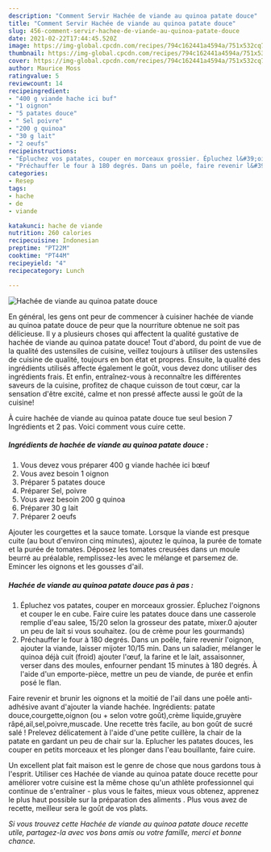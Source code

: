 ```yaml
---
description: "Comment Servir Hachée de viande au quinoa patate douce"
title: "Comment Servir Hachée de viande au quinoa patate douce"
slug: 456-comment-servir-hachee-de-viande-au-quinoa-patate-douce
date: 2021-02-22T17:44:45.520Z
image: https://img-global.cpcdn.com/recipes/794c162441a4594a/751x532cq70/hachee-de-viande-au-quinoa-patate-douce-photo-principale-de-la-recette.jpg
thumbnail: https://img-global.cpcdn.com/recipes/794c162441a4594a/751x532cq70/hachee-de-viande-au-quinoa-patate-douce-photo-principale-de-la-recette.jpg
cover: https://img-global.cpcdn.com/recipes/794c162441a4594a/751x532cq70/hachee-de-viande-au-quinoa-patate-douce-photo-principale-de-la-recette.jpg
author: Maurice Moss
ratingvalue: 5
reviewcount: 14
recipeingredient:
- "400 g viande hache ici buf"
- "1 oignon"
- "5 patates douce"
- " Sel poivre"
- "200 g quinoa"
- "30 g lait"
- "2 oeufs"
recipeinstructions:
- "Épluchez vos patates, couper en morceaux grossier. Épluchez l&#39;oignons et couper le en cube. Faire cuire les patates douce dans une casserole remplie d&#39;eau salee, 15/20 selon la grosseur des patate, mixer.0 ajouter un peu de lait si vous souhaitez. (ou de crème pour les gourmands)"
- "Préchauffer le four à 180 degrés. Dans un poêle, faire revenir l&#39;oignon, ajouter la viande, laisser mijoter 10/15 min. Dans un saladier, mélanger le quinoa déjà cuit (froid) ajouter l&#39;œuf, la farine et le lait, assaisonner, verser dans des moules, enfourner pendant 15 minutes à 180 degrés. À l&#39;aide d&#39;un emporte-pièce, mettre un peu de viande, de purée et enfin posé le flan."
categories:
- Resep
tags:
- hache
- de
- viande

katakunci: hache de viande 
nutrition: 260 calories
recipecuisine: Indonesian
preptime: "PT22M"
cooktime: "PT44M"
recipeyield: "4"
recipecategory: Lunch

---
```



![Hachée de viande au quinoa patate douce](https://img-global.cpcdn.com/recipes/794c162441a4594a/751x532cq70/hachee-de-viande-au-quinoa-patate-douce-photo-principale-de-la-recette.jpg)

En général, les gens ont peur de commencer à cuisiner hachée de viande au quinoa patate douce de peur que la nourriture obtenue ne soit pas délicieuse. Il y a plusieurs choses qui affectent la qualité gustative de hachée de viande au quinoa patate douce! Tout d'abord, du point de vue de la qualité des ustensiles de cuisine, veillez toujours à utiliser des ustensiles de cuisine de qualité, toujours en bon état et propres. Ensuite, la qualité des ingrédients utilisés affecte également le goût, vous devez donc utiliser des ingrédients frais. Et enfin, entraînez-vous à reconnaître les différentes saveurs de la cuisine, profitez de chaque cuisson de tout cœur, car la sensation d'être excité, calme et non pressé affecte aussi le goût de la cuisine!

<!--inarticleads1-->

À cuire hachée de viande au quinoa patate douce tue seul besion 7 Ingrédients et 2 pas. Voici comment vous cuire cette.

##### Ingrédients de hachée de viande au quinoa patate douce :

1. Vous devez vous préparer 400 g viande hachée ici bœuf
1. Vous avez besoin 1 oignon
1. Préparer 5 patates douce
1. Préparer  Sel, poivre
1. Vous avez besoin 200 g quinoa
1. Préparer 30 g lait
1. Préparer 2 oeufs


Ajouter les courgettes et la sauce tomate. Lorsque la viande est presque cuite (au bout d&#39;environ cinq minutes), ajoutez le quinoa, la purée de tomate et la purée de tomates. Déposez les tomates creusées dans un moule beurré au préalable, remplissez-les avec le mélange et parsemez de. Emincer les oignons et les gousses d&#39;ail. 

<!--inarticleads2-->

##### Hachée de viande au quinoa patate douce pas à pas :

1. Épluchez vos patates, couper en morceaux grossier. Épluchez l&#39;oignons et couper le en cube. Faire cuire les patates douce dans une casserole remplie d&#39;eau salee, 15/20 selon la grosseur des patate, mixer.0 ajouter un peu de lait si vous souhaitez. (ou de crème pour les gourmands)
1. Préchauffer le four à 180 degrés. Dans un poêle, faire revenir l&#39;oignon, ajouter la viande, laisser mijoter 10/15 min. Dans un saladier, mélanger le quinoa déjà cuit (froid) ajouter l&#39;œuf, la farine et le lait, assaisonner, verser dans des moules, enfourner pendant 15 minutes à 180 degrés. À l&#39;aide d&#39;un emporte-pièce, mettre un peu de viande, de purée et enfin posé le flan.


Faire revenir et brunir les oignons et la moitié de l&#39;ail dans une poêle anti-adhésive avant d&#39;ajouter la viande hachée. Ingrédients: patate douce,courgette,oignon (ou + selon votre goût),crème liquide,gruyère râpé,ail,sel,poivre,muscade. Une recette très facile, au bon goût de sucré salé ! Prelevez délicatement à l&#39;aide d&#39;une petite cuillère, la chair de la patate en gardant un peu de chair sur la. Eplucher les patates douces, les couper en petits morceaux et les plonger dans l&#39;eau bouillante, faire cuire. 

<!--inarticleads1-->

<p>
Un excellent plat fait maison est le genre de chose que nous gardons tous à l'esprit. Utiliser ces Hachée de viande au quinoa patate douce recette pour améliorer votre cuisine est la même chose qu'un athlète professionnel qui continue de s'entraîner - plus vous le faites, mieux vous obtenez, apprenez le plus haut possible sur la préparation des aliments . Plus vous avez de recette, meilleur sera le goût de vos plats.
</p>

<p>
<i>Si vous trouvez cette Hachée de viande au quinoa patate douce recette utile, partagez-la avec vos bons amis ou votre famille, merci et bonne chance.</i>
</p>

